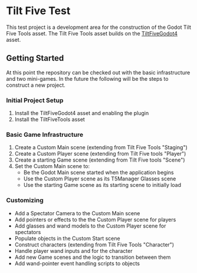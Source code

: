 # Tilt Five Test

This test project is a development area for the construction of the Godot Tilt Five Tools asset.
The Tilt Five Tools asset builds on the [TiltFiveGodot4](https://github.com/GodotVR/TiltFiveGodot4) asset.


## Getting Started

At this point the repository can be checked out with the basic infrastructure and two mini-games.
In the future the following will be the steps to construct a new project.

### Initial Project Setup

1. Install the TiltFiveGodot4 asset and enabling the plugin
2. Install the TiltFiveTools asset


### Basic Game Infrastructure

1. Create a Custom Main scene (extending from Tilt Five Tools "Staging")
2. Create a Custom Player scene (extending from Tilt Five tools "Player")
3. Create a starting Game scene (extending from Tilt Five tools "Scene")
4. Set the Custom Main scene to:
   * Be the Godot Main scene started when the application begins
   * Use the Custom Player scene as its T5Manager Glasses scene
   * Use the starting Game scene as its starting scene to initially load

### Customizing

* Add a Spectator Camera to the Custom Main scene
* Add pointers or effects to the the Custom Player scene for players
* Add glasses and wand models to the Custom Player scene for spectators
* Populate objects in the Custom Start scene
* Construct characters (extending from Tilt Five Tools "Character")
* Handle player wand inputs and for the character
* Add new Game scenes and the logic to transition between them
* Add wand-pointer event handling scripts to objects
